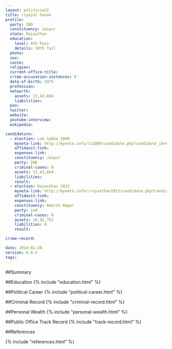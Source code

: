 ```yaml
---
layout: politician2
title: riyajul hasan
profile: 
  party: IND
  constituency: Jaipur
  state: Rajasthan
  education: 
    level: 8th Pass
    details: 10th fail
  photo: 
  sex: 
  caste: 
  religion: 
  current-office-title: 
  crime-accusation-instances: 0
  date-of-birth: 1975
  profession: 
  networth: 
    assets: 13,43,664
    liabilities: 
  pan: 
  twitter: 
  website: 
  youtube-interview: 
  wikipedia: 

candidature: 
  - election: Lok Sabha 2009
    myneta-link: http://myneta.info/ls2009/candidate.php?candidate_id=6053
    affidavit-link: 
    expenses-link: 
    constituency: Jaipur 
    party: IND
    criminal-cases: 0
    assets: 13,43,664
    liabilities: 
    result:  
  - election: Rajasthan 2013
    myneta-link: http://myneta.info//rajasthan2013/candidate.php?candidate_id=1343
    affidavit-link: 
    expenses-link: 
    constituency: Adarsh Nagar 
    party: ind
    criminal-cases: 0
    assets: 16,92,752
    liabilities: 0
    result:  

crime-record: 

date: 2014-01-28
version: 0.0.5
tags: 
---
```

##Summary


##Education
{% include "education.html" %}


##Political Career
{% include "political-career.html" %}


##Criminal Record
{% include "criminal-record.html" %}


##Personal Wealth
{% include "personal-wealth.html" %}


##Public Office Track Record
{% include "track-record.html" %}


##References


{% include "references.html" %}